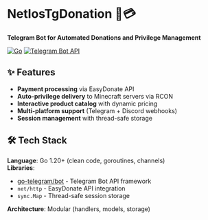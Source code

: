 # NetlosTgDonation 🤖💳  
**Telegram Bot for Automated Donations and Privilege Management**  

[![Go](https://img.shields.io/badge/Go-1.20+-00ADD8?logo=go)](https://golang.org/)
[![Telegram Bot API](https://img.shields.io/badge/Telegram%20Bot%20API-6.7+-26A5E4?logo=telegram)](https://core.telegram.org/bots/api)

## ✨ Features
- **Payment processing** via EasyDonate API
- **Auto-privilege delivery** to Minecraft servers via RCON
- **Interactive product catalog** with dynamic pricing
- **Multi-platform support** (Telegram + Discord webhooks)
- **Session management** with thread-safe storage

## 🛠 Tech Stack
**Language**: Go 1.20+ (clean code, goroutines, channels)  
**Libraries**:  
- [go-telegram/bot](https://github.com/go-telegram/bot) - Telegram Bot API framework  
- `net/http` - EasyDonate API integration  
- `sync.Map` - Thread-safe session storage

**Architecture**: Modular (handlers, models, storage)

